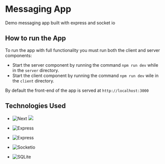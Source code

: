 # Messaging App

Demo messaging app built with express and socket io

## How to run the App

To run the app with full functionality you must run both the client and server components:

-   Start the server component by running the command `npm run dev` while in the `server` directory.
-   Start the client component by running the command `npm run dev` wile in the `client` directory.

By default the front-end of the app is served at `http://localhost:3000`

## Technologies Used

-   ![Next](https://img.shields.io/badge/next.js-000000?style=badge&logo=nextdotjs&logoColor=white) ![](https://shields.io/badge/react-black?logo=react&style=badge)

-   ![Express](https://img.shields.io/badge/express.js-000000?style=badge&logo=express&logoColor=white)

-   ![Express](https://shields.io/badge/TypeScript-3178C6?logo=TypeScript&logoColor=FFF&style=flat-square)

-   ![Socketio](https://img.shields.io/badge/Socket.io-010101??style=flat-square&logo=Socket.io&logoColor=white)

-   ![SQLite](https://img.shields.io/badge/SQLite-003B57?style=badge&logo=sqlite&logoColor=white)
